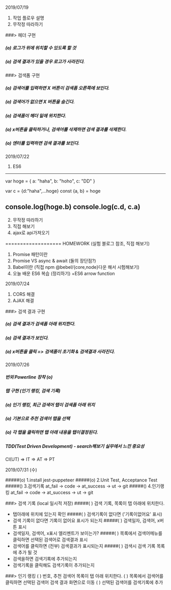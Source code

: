 2019/07/19
1. 작업 플로우 설명
2. 무작정 따라하기

###> 헤더 구현
##### (o) 로그가 위에 위치할 수 있도록 할 것
##### (o) 검색 결과가 있을 경우 로고가 사라진다.

###> 검색폼 구현
##### (o) 검색어를 입력하면 X 버튼이 검색폼 오른쪽에 보인다.
##### (o) 검색어가 없으면 X 버튼을 숨긴다.
##### (o) 검색폼이 헤더 밑에 위치한다.
##### (o) x버튼을 클릭하거나, 검색어를 삭제하면 검색 결과를 삭제한다.
##### (o) 엔터를 입력하면 검색 결과를 보인다.

2019/07/22
1. ES6
------
var hoge = {
  a: "haha",
  b: "hoho",
  c: "DD"
}

var c = {d:"haha",...hoge}
const {a, b} = hoge

console.log(hoge.b)
console.log(c.d, c.a)
------
2. 무작정 따라하기
3. 직접 해보기
4. ajax로 api가져오기

===================
HOMEWORK (실험 블로그 참조, 직접 해보기)

1. Promise 패턴이란
2. Promise VS async & await (둘의 장단점?)
3. Babel이란 (직접 npm @bebel/{core,node}다운 해서 시험해보기)
4. 오늘 배운 ES6 복습 (정리하기)
  +ES6 arrow function


2019/07/24
1. CORS 해결
2. AJAX 해결

###> 검색 결과 구현
##### (o) 검색 결과가 검색폼 아래 위치한다.
##### (o) 검색 결과가 보인다.
##### (o) x버튼을 클릭 => 검색폼이 초기화 & 검색결과 사라진다.

2019/07/26
##### 번외 Powerline 장착 (o)

##### 탭 구현 (인기 랭킹, 검색 기록)
##### (o) 인기 랭킹, 최근 검색어 탭이 검색폼 아래 위치
##### (o) 기본으로 추천 검색어 탭을 선택
##### (o) 각 탭을 클릭하면 탭 아래 내용을 탭이결정된다.

##### TDD(Test Driven Development) - search해보기 실무에서 느낀 중요성
CI(UT) => IT => AT => PT

2019/07/31 (수)

#####(o) 1.install jest-puppeteer
#####(o) 2.Unit Test, Acceptance Test
#####()  3.검색기록 at_fail -> code -> at_success -> ut -> git
#####()  4.인기랭킹 at_fail -> code -> at_success -> ut -> git 

###> 검색 기록 (local 일시적 저장)
#####( ) 검색 기록, 목록이 탭 아래에 위치한다.
- 탭아래에 위치에 있는지 확인
#####( ) 검색기록이 없다면 ('기록이없어요' 표시)
- 검색 기록이 없다면 기록이 없어요 표시가 되는지
#####( ) 검색일자, 검색어, x버튼 표시
- 검색일자, 검색어, x표시 엘리멘트가 보이는가?
#####( ) 목록에서 검색어메뉴를 클릭하면 선택된 검색어로 검색결과 표시
- 검색어를 클릭하면 (전부) 검색결과가 표시되는지
#####( ) 검색시 검색 기록 목록에 추가 될 것
- 검색을하면 검색기록에 추가되는지
- 검색기록을 클릭해도 검색기록이 추가되는지


###> 인기 랭킹
( ) 번호, 추천 검색어 목록이 탭 아래 위치한다.
( ) 목록에서 검색어를 클릭하면 선택된 검색어 검색 결과 화면으로 이동
( ) 선택된 검색어를 검색기록에 추가